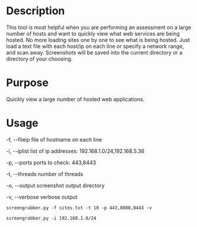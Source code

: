 # Description
This tool is most helpful when you are performing an assessment on a large number of hosts and want to quickly view what web services are being hosted. No more loading sites one by one to see what is being hosted. Just load a text file with each host/ip on each line or specify a network range, and scan away. Screenshots will be saved into the current directory or a directory of your choosing.

# Purpose
Quickly view a large number of hosted web applications.

# Usage
-f, --fileip    file of hostname on each line

-i, --iplist    list of ip addresses: 192.168.1.0/24,192.168.5.36

-p, --ports     ports to check: 443,8443

-t, --threads   number of threads

-o, --output    screenshot output directory

-v, --verbose   verbose output

`screengrabber.py -f sites.txt -t 10 -p 443,8080,8443 -v`

`screengrabber.py -i 192.168.1.0/24`